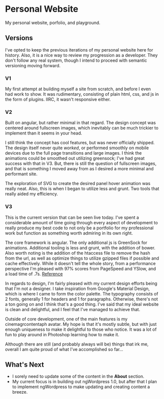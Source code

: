# Personal Website

My personal website, porfolio, and playground.

## Versions

I've opted to keep the previous iterations of my personal website here for history. Also, it is a nice way to review my progression as a developer. They don't follow any real system, though I intend to proceed with semantic versioning moving forward.

### V1

My first attempt at building myself a site from scratch, and before I even had work to show. It was rudimentary, consisting of plain html, css, and js in the form of plugins. IIRC, it wasn't responsive either.

### V2

Built on angular, but rather minimal in that regard. The design concept was centered around fullscreen images, which inevitably can be much trickier to implement than it seems in your head.

I still think the concept has cool features, but was never officially shipped. The design itself never quite _worked_, or performed smoothly on mobile devices due to the full page transitions and large images. I think the animations could be smoothed out utilizing greensock; I've had great success with that in V3. But, there is still the question of fullscreen images, and that is something I moved away from as I desired a more minimal and performant site.

The exploration of SVG to create the desired panel hover animation was really neat. Also, this is when I began to utilize less and grunt. Two tools that really aided my efficiency.

### V3

This is the current version that can be seen live today. I've spent a considerable amount of time going through every aspect of development to really produce my best code to not only be a portfolio for my professional work but function as something worth admiring in its own right.

The core framework is angular. The only additional js is GreenSock for animations. Additional tooling is less and grunt, with the addition of bower. Also worth noting is the addition of the htaccess file to remove the hash from the url, as well as optimize things to utilize gzipped files if possible and cache effectively. While it doesn't tell the whole story, from a performance perspective I'm pleased with 97% scores from PageSpeed and YSlow, and a load time of .7s. [Reference](https://gtmetrix.com/reports/michaelclaytonyuen.com/w0xzUmHA)

In regards to design, I'm fairly pleased with my current design efforts being that I'm not a designer. I take inspiration from Google's Material Design, which is where I came to form the color palette. The typography consists of 2 fonts, generally 1 for headers and 1 for paragraphs. Otherwise, there's not a ton going on and I think that's a good thing. I've said that my ideal website is clean and delightful, and I feel that I've managed to achieve that.

Outside of core development, one of the main features is my cinemagrcontentaph avatar. My hope is that it's mostly subtle, but with just enough uniqueness to make it delightful to those who notice. It was a lot of fun to play around in Photoshop learning how to make it.

Although there are still \(and probably always will be\) things that irk me, overall I am quite proud of what I've accomplished so far...

## What's Next

* I sorely need to update some of the content in the **About** section.
* My current focus is in building out ngWordpress 1.0, but after that I plan to implement ngWordpress to make updating and creating content a breeze.

